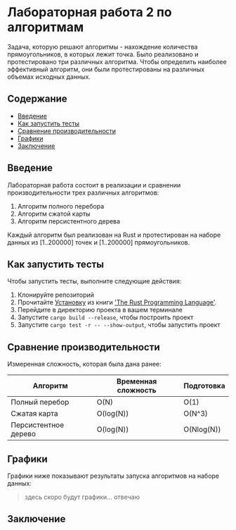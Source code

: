 # Лабораторная работа 2 по алгоритмам
Задача, которую решают алгоритмы - нахождение количества прямоугольников, в которых лежит точка.
Было реализовано и протестировано три различных алгоритма. Чтобы определить наиболее эффективный алгоритм, они были протестированы на различных объемах исходных данных. 

## Содержание

- [Введение](#введение)
- [Как запустить тесты](#как-запустить-тесты)
- [Сравнение производительности](#сравнение-производительности)
- [Графики](#графики)
- [Заключение](#заключение)

## Введение

Лабораторная работа состоит в реализации и сравнении производительности трех различных алгоритмов:

1. Алгоритм полного перебора
2. Алгоритм сжатой карты
3. Алгоритм персистентного дерева

Каждый алгоритм был реализован на Rust и протестирован на наборе данных из [1..200000] точек и [1..200000] прямоугольников.

## Как запустить тесты

Чтобы запустить тесты, выполните следующие действия:

1. Клонируйте репозиторий
2. Прочитайте [Установку](https://doc.rust-lang.org/book/ch01-01-installation.html) из книги ['The Rust Programming Language'](https://doc.rust-lang.org/book/index.html).
3. Перейдите в директорию проекта в вашем терминале
4. Запустите `cargo build --release`, чтобы построить проект
5. Запустите `cargo test -r -- --show-output`, чтобы запустить проект

## Сравнение производительности
Измеренная сложность, которая была дана ранее:

| Алгоритм | Временная сложность | Подготовка |
|-----------|----------------|------------------|
| Полный перебор | O(N) | O(1) |
| Сжатая карта | O(log(N)) | O(N^3) |
| Персистентное дерево | O(log(N)) | O(Nlog(N)) |

## Графики
Графики ниже показывают результаты запуска алгоритмов на наборе данных:
> здесь скоро будут графики...
> отвечаю

## Заключение

